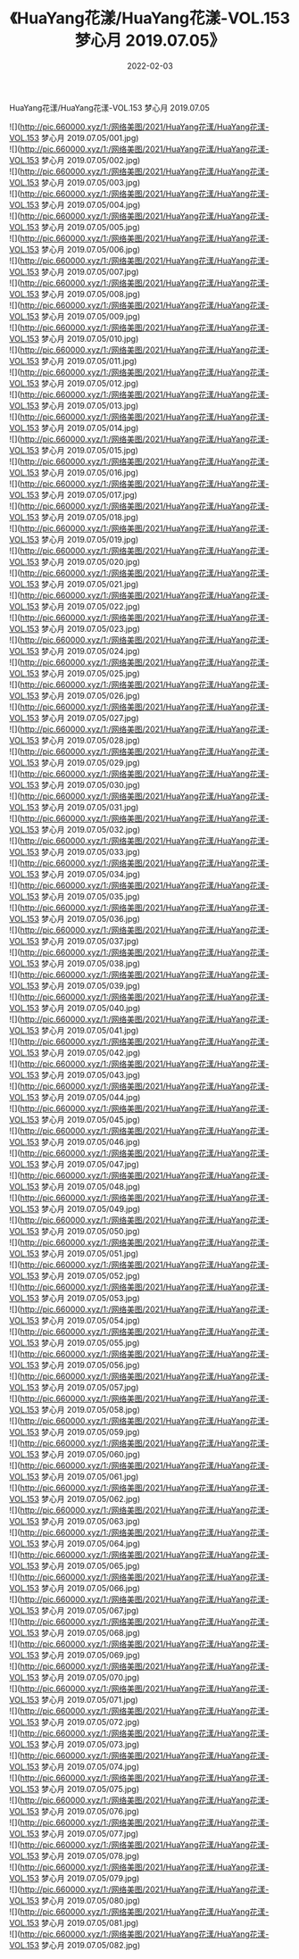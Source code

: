 ﻿---
layout: post
title:  《HuaYang花漾/HuaYang花漾-VOL.153 梦心月 2019.07.05》
date:   2022-02-03
img: http://pic.660000.xyz/1:/网络美图/2021/HuaYang花漾/HuaYang花漾-VOL.153 梦心月 2019.07.05/000.jpg
categories: [美女, 清纯, 唯美]
---

HuaYang花漾/HuaYang花漾-VOL.153 梦心月 2019.07.05

 ![](http://pic.660000.xyz/1:/网络美图/2021/HuaYang花漾/HuaYang花漾-VOL.153 梦心月 2019.07.05/001.jpg) <br>![](http://pic.660000.xyz/1:/网络美图/2021/HuaYang花漾/HuaYang花漾-VOL.153 梦心月 2019.07.05/002.jpg) <br>![](http://pic.660000.xyz/1:/网络美图/2021/HuaYang花漾/HuaYang花漾-VOL.153 梦心月 2019.07.05/003.jpg) <br>![](http://pic.660000.xyz/1:/网络美图/2021/HuaYang花漾/HuaYang花漾-VOL.153 梦心月 2019.07.05/004.jpg) <br>![](http://pic.660000.xyz/1:/网络美图/2021/HuaYang花漾/HuaYang花漾-VOL.153 梦心月 2019.07.05/005.jpg) <br>![](http://pic.660000.xyz/1:/网络美图/2021/HuaYang花漾/HuaYang花漾-VOL.153 梦心月 2019.07.05/006.jpg) <br>![](http://pic.660000.xyz/1:/网络美图/2021/HuaYang花漾/HuaYang花漾-VOL.153 梦心月 2019.07.05/007.jpg) <br>![](http://pic.660000.xyz/1:/网络美图/2021/HuaYang花漾/HuaYang花漾-VOL.153 梦心月 2019.07.05/008.jpg) <br>![](http://pic.660000.xyz/1:/网络美图/2021/HuaYang花漾/HuaYang花漾-VOL.153 梦心月 2019.07.05/009.jpg) <br>![](http://pic.660000.xyz/1:/网络美图/2021/HuaYang花漾/HuaYang花漾-VOL.153 梦心月 2019.07.05/010.jpg) <br>![](http://pic.660000.xyz/1:/网络美图/2021/HuaYang花漾/HuaYang花漾-VOL.153 梦心月 2019.07.05/011.jpg) <br>![](http://pic.660000.xyz/1:/网络美图/2021/HuaYang花漾/HuaYang花漾-VOL.153 梦心月 2019.07.05/012.jpg) <br>![](http://pic.660000.xyz/1:/网络美图/2021/HuaYang花漾/HuaYang花漾-VOL.153 梦心月 2019.07.05/013.jpg) <br>![](http://pic.660000.xyz/1:/网络美图/2021/HuaYang花漾/HuaYang花漾-VOL.153 梦心月 2019.07.05/014.jpg) <br>![](http://pic.660000.xyz/1:/网络美图/2021/HuaYang花漾/HuaYang花漾-VOL.153 梦心月 2019.07.05/015.jpg) <br>![](http://pic.660000.xyz/1:/网络美图/2021/HuaYang花漾/HuaYang花漾-VOL.153 梦心月 2019.07.05/016.jpg) <br>![](http://pic.660000.xyz/1:/网络美图/2021/HuaYang花漾/HuaYang花漾-VOL.153 梦心月 2019.07.05/017.jpg) <br>![](http://pic.660000.xyz/1:/网络美图/2021/HuaYang花漾/HuaYang花漾-VOL.153 梦心月 2019.07.05/018.jpg) <br>![](http://pic.660000.xyz/1:/网络美图/2021/HuaYang花漾/HuaYang花漾-VOL.153 梦心月 2019.07.05/019.jpg) <br>![](http://pic.660000.xyz/1:/网络美图/2021/HuaYang花漾/HuaYang花漾-VOL.153 梦心月 2019.07.05/020.jpg) <br>![](http://pic.660000.xyz/1:/网络美图/2021/HuaYang花漾/HuaYang花漾-VOL.153 梦心月 2019.07.05/021.jpg) <br>![](http://pic.660000.xyz/1:/网络美图/2021/HuaYang花漾/HuaYang花漾-VOL.153 梦心月 2019.07.05/022.jpg) <br>![](http://pic.660000.xyz/1:/网络美图/2021/HuaYang花漾/HuaYang花漾-VOL.153 梦心月 2019.07.05/023.jpg) <br>![](http://pic.660000.xyz/1:/网络美图/2021/HuaYang花漾/HuaYang花漾-VOL.153 梦心月 2019.07.05/024.jpg) <br>![](http://pic.660000.xyz/1:/网络美图/2021/HuaYang花漾/HuaYang花漾-VOL.153 梦心月 2019.07.05/025.jpg) <br>![](http://pic.660000.xyz/1:/网络美图/2021/HuaYang花漾/HuaYang花漾-VOL.153 梦心月 2019.07.05/026.jpg) <br>![](http://pic.660000.xyz/1:/网络美图/2021/HuaYang花漾/HuaYang花漾-VOL.153 梦心月 2019.07.05/027.jpg) <br>![](http://pic.660000.xyz/1:/网络美图/2021/HuaYang花漾/HuaYang花漾-VOL.153 梦心月 2019.07.05/028.jpg) <br>![](http://pic.660000.xyz/1:/网络美图/2021/HuaYang花漾/HuaYang花漾-VOL.153 梦心月 2019.07.05/029.jpg) <br>![](http://pic.660000.xyz/1:/网络美图/2021/HuaYang花漾/HuaYang花漾-VOL.153 梦心月 2019.07.05/030.jpg) <br>![](http://pic.660000.xyz/1:/网络美图/2021/HuaYang花漾/HuaYang花漾-VOL.153 梦心月 2019.07.05/031.jpg) <br>![](http://pic.660000.xyz/1:/网络美图/2021/HuaYang花漾/HuaYang花漾-VOL.153 梦心月 2019.07.05/032.jpg) <br>![](http://pic.660000.xyz/1:/网络美图/2021/HuaYang花漾/HuaYang花漾-VOL.153 梦心月 2019.07.05/033.jpg) <br>![](http://pic.660000.xyz/1:/网络美图/2021/HuaYang花漾/HuaYang花漾-VOL.153 梦心月 2019.07.05/034.jpg) <br>![](http://pic.660000.xyz/1:/网络美图/2021/HuaYang花漾/HuaYang花漾-VOL.153 梦心月 2019.07.05/035.jpg) <br>![](http://pic.660000.xyz/1:/网络美图/2021/HuaYang花漾/HuaYang花漾-VOL.153 梦心月 2019.07.05/036.jpg) <br>![](http://pic.660000.xyz/1:/网络美图/2021/HuaYang花漾/HuaYang花漾-VOL.153 梦心月 2019.07.05/037.jpg) <br>![](http://pic.660000.xyz/1:/网络美图/2021/HuaYang花漾/HuaYang花漾-VOL.153 梦心月 2019.07.05/038.jpg) <br>![](http://pic.660000.xyz/1:/网络美图/2021/HuaYang花漾/HuaYang花漾-VOL.153 梦心月 2019.07.05/039.jpg) <br>![](http://pic.660000.xyz/1:/网络美图/2021/HuaYang花漾/HuaYang花漾-VOL.153 梦心月 2019.07.05/040.jpg) <br>![](http://pic.660000.xyz/1:/网络美图/2021/HuaYang花漾/HuaYang花漾-VOL.153 梦心月 2019.07.05/041.jpg) <br>![](http://pic.660000.xyz/1:/网络美图/2021/HuaYang花漾/HuaYang花漾-VOL.153 梦心月 2019.07.05/042.jpg) <br>![](http://pic.660000.xyz/1:/网络美图/2021/HuaYang花漾/HuaYang花漾-VOL.153 梦心月 2019.07.05/043.jpg) <br>![](http://pic.660000.xyz/1:/网络美图/2021/HuaYang花漾/HuaYang花漾-VOL.153 梦心月 2019.07.05/044.jpg) <br>![](http://pic.660000.xyz/1:/网络美图/2021/HuaYang花漾/HuaYang花漾-VOL.153 梦心月 2019.07.05/045.jpg) <br>![](http://pic.660000.xyz/1:/网络美图/2021/HuaYang花漾/HuaYang花漾-VOL.153 梦心月 2019.07.05/046.jpg) <br>![](http://pic.660000.xyz/1:/网络美图/2021/HuaYang花漾/HuaYang花漾-VOL.153 梦心月 2019.07.05/047.jpg) <br>![](http://pic.660000.xyz/1:/网络美图/2021/HuaYang花漾/HuaYang花漾-VOL.153 梦心月 2019.07.05/048.jpg) <br>![](http://pic.660000.xyz/1:/网络美图/2021/HuaYang花漾/HuaYang花漾-VOL.153 梦心月 2019.07.05/049.jpg) <br>![](http://pic.660000.xyz/1:/网络美图/2021/HuaYang花漾/HuaYang花漾-VOL.153 梦心月 2019.07.05/050.jpg) <br>![](http://pic.660000.xyz/1:/网络美图/2021/HuaYang花漾/HuaYang花漾-VOL.153 梦心月 2019.07.05/051.jpg) <br>![](http://pic.660000.xyz/1:/网络美图/2021/HuaYang花漾/HuaYang花漾-VOL.153 梦心月 2019.07.05/052.jpg) <br>![](http://pic.660000.xyz/1:/网络美图/2021/HuaYang花漾/HuaYang花漾-VOL.153 梦心月 2019.07.05/053.jpg) <br>![](http://pic.660000.xyz/1:/网络美图/2021/HuaYang花漾/HuaYang花漾-VOL.153 梦心月 2019.07.05/054.jpg) <br>![](http://pic.660000.xyz/1:/网络美图/2021/HuaYang花漾/HuaYang花漾-VOL.153 梦心月 2019.07.05/055.jpg) <br>![](http://pic.660000.xyz/1:/网络美图/2021/HuaYang花漾/HuaYang花漾-VOL.153 梦心月 2019.07.05/056.jpg) <br>![](http://pic.660000.xyz/1:/网络美图/2021/HuaYang花漾/HuaYang花漾-VOL.153 梦心月 2019.07.05/057.jpg) <br>![](http://pic.660000.xyz/1:/网络美图/2021/HuaYang花漾/HuaYang花漾-VOL.153 梦心月 2019.07.05/058.jpg) <br>![](http://pic.660000.xyz/1:/网络美图/2021/HuaYang花漾/HuaYang花漾-VOL.153 梦心月 2019.07.05/059.jpg) <br>![](http://pic.660000.xyz/1:/网络美图/2021/HuaYang花漾/HuaYang花漾-VOL.153 梦心月 2019.07.05/060.jpg) <br>![](http://pic.660000.xyz/1:/网络美图/2021/HuaYang花漾/HuaYang花漾-VOL.153 梦心月 2019.07.05/061.jpg) <br>![](http://pic.660000.xyz/1:/网络美图/2021/HuaYang花漾/HuaYang花漾-VOL.153 梦心月 2019.07.05/062.jpg) <br>![](http://pic.660000.xyz/1:/网络美图/2021/HuaYang花漾/HuaYang花漾-VOL.153 梦心月 2019.07.05/063.jpg) <br>![](http://pic.660000.xyz/1:/网络美图/2021/HuaYang花漾/HuaYang花漾-VOL.153 梦心月 2019.07.05/064.jpg) <br>![](http://pic.660000.xyz/1:/网络美图/2021/HuaYang花漾/HuaYang花漾-VOL.153 梦心月 2019.07.05/065.jpg) <br>![](http://pic.660000.xyz/1:/网络美图/2021/HuaYang花漾/HuaYang花漾-VOL.153 梦心月 2019.07.05/066.jpg) <br>![](http://pic.660000.xyz/1:/网络美图/2021/HuaYang花漾/HuaYang花漾-VOL.153 梦心月 2019.07.05/067.jpg) <br>![](http://pic.660000.xyz/1:/网络美图/2021/HuaYang花漾/HuaYang花漾-VOL.153 梦心月 2019.07.05/068.jpg) <br>![](http://pic.660000.xyz/1:/网络美图/2021/HuaYang花漾/HuaYang花漾-VOL.153 梦心月 2019.07.05/069.jpg) <br>![](http://pic.660000.xyz/1:/网络美图/2021/HuaYang花漾/HuaYang花漾-VOL.153 梦心月 2019.07.05/070.jpg) <br>![](http://pic.660000.xyz/1:/网络美图/2021/HuaYang花漾/HuaYang花漾-VOL.153 梦心月 2019.07.05/071.jpg) <br>![](http://pic.660000.xyz/1:/网络美图/2021/HuaYang花漾/HuaYang花漾-VOL.153 梦心月 2019.07.05/072.jpg) <br>![](http://pic.660000.xyz/1:/网络美图/2021/HuaYang花漾/HuaYang花漾-VOL.153 梦心月 2019.07.05/073.jpg) <br>![](http://pic.660000.xyz/1:/网络美图/2021/HuaYang花漾/HuaYang花漾-VOL.153 梦心月 2019.07.05/074.jpg) <br>![](http://pic.660000.xyz/1:/网络美图/2021/HuaYang花漾/HuaYang花漾-VOL.153 梦心月 2019.07.05/075.jpg) <br>![](http://pic.660000.xyz/1:/网络美图/2021/HuaYang花漾/HuaYang花漾-VOL.153 梦心月 2019.07.05/076.jpg) <br>![](http://pic.660000.xyz/1:/网络美图/2021/HuaYang花漾/HuaYang花漾-VOL.153 梦心月 2019.07.05/077.jpg) <br>![](http://pic.660000.xyz/1:/网络美图/2021/HuaYang花漾/HuaYang花漾-VOL.153 梦心月 2019.07.05/078.jpg) <br>![](http://pic.660000.xyz/1:/网络美图/2021/HuaYang花漾/HuaYang花漾-VOL.153 梦心月 2019.07.05/079.jpg) <br>![](http://pic.660000.xyz/1:/网络美图/2021/HuaYang花漾/HuaYang花漾-VOL.153 梦心月 2019.07.05/080.jpg) <br>![](http://pic.660000.xyz/1:/网络美图/2021/HuaYang花漾/HuaYang花漾-VOL.153 梦心月 2019.07.05/081.jpg) <br>![](http://pic.660000.xyz/1:/网络美图/2021/HuaYang花漾/HuaYang花漾-VOL.153 梦心月 2019.07.05/082.jpg) <br>